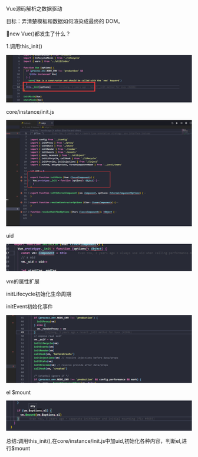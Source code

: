 Vue源码解析之数据驱动

目标：弄清楚模板和数据如何渲染成最终的 DOM。

🤔new Vue()都发生了什么？

1.调用this_init()



![1566046573218](img\1566046573218.png)

core/instance/init.js

![1566046697568](img\1566046697568.png)

uid

![1566046809421](img\1566046809421.png)

vm的属性扩展

initLifecycle初始化生命周期

initEvent初始化事件

![1566046907987](img\1566046907987.png)

el $mount

![1566046959709](img\1566046959709.png)

总结:调用this_init(),在core/instance/init.js中加uid,初始化各种内容，判断el,进行$mount